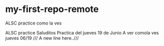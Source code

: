 # my-first-repo-remote
ALSC practice  como la ves

ALSC practice
Saluditos
Practica del jueves 19 de Junio
A ver comola ves
jueves 06/19
/// A new line here..///
